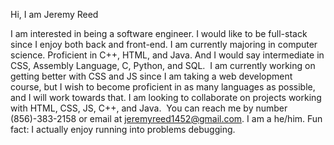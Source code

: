 Hi, I am Jeremy Reed

I am interested in being a software engineer. I would like to be full-stack since I enjoy both back and front-end.
I am currently majoring in computer science. Proficient in C++, HTML, and Java. And I would say intermediate in CSS, Assembly Language, C, Python, and SQL. 
I am currently working on getting better with CSS and JS since I am taking a web development course, but I wish to become proficient in as many languages as possible, and I will work towards that.
I am looking to collaborate on projects working with HTML, CSS, JS, C++, and Java. 
You can reach me by number (856)-383-2158 or email at jeremyreed1452@gmail.com.
I am a he/him.
Fun fact: I actually enjoy running into problems debugging.


<!---
Jreed25/Jreed25 is a ✨ special ✨ repository because its `README.md` (this file) appears on your GitHub profile.
You can click the Preview link to take a look at your changes.
--->
